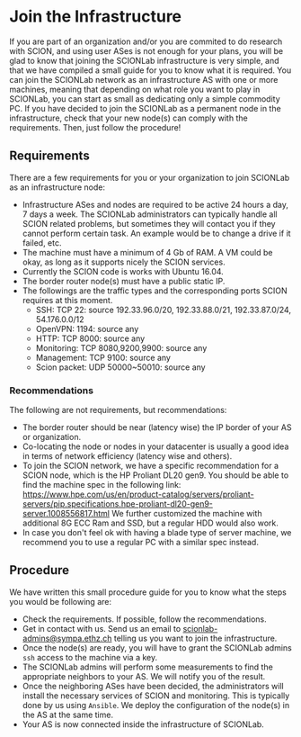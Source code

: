 # Join the Infrastructure

If you are part of an organization and/or you are commited to do research with SCION, and using user ASes is not enough for your plans, you will be glad to know that joining the SCIONLab infrastructure is very simple, and that we have compiled a small guide for you to know what it is required.
You can join the SCIONLab network as an infrastructure AS with one or more machines, meaning that depending on what role you want to play in SCIONLab, you can start as small as dedicating only a simple commodity PC.
If you have decided to join the SCIONLab as a permanent node in the infrastructure, check that your new node(s) can comply with the requirements. Then, just follow the procedure!

## Requirements

There are a few requirements for you or your organization to join SCIONLab as an infrastructure node:

- Infrastructure ASes and nodes are required to be active 24 hours a day, 7 days a week. The SCIONLab administrators can typically handle all SCION related problems, but sometimes they will contact you if they cannot perform certain task. An example would be to change a drive if it failed, etc.
- The machine must have a minimum of 4 Gb of RAM. A VM could be okay, as long as it supports nicely the SCION services.
- Currently the SCION code is works with Ubuntu 16.04.
- The border router node(s) must have a public static IP.
- The followings are the traffic types and the corresponding ports SCION requires at this moment.
    - SSH: TCP 22: source 192.33.96.0/20, 192.33.88.0/21, 192.33.87.0/24, 54.176.0.0/12
    - OpenVPN: 1194: source any
    - HTTP: TCP 8000: source any
    - Monitoring: TCP 8080,9200,9900: source any
    - Management: TCP 9100: source any
    - Scion packet: UDP 50000~50010: source any

### Recommendations

The following are not requirements, but recommendations:

- The border router should be near (latency wise) the IP border of your AS or organization.
- Co-locating the node or nodes in your datacenter is usually a good idea in terms of network efficiency (latency wise and others).
- To join the SCION network, we have a specific recommendation for a SCION node, which is the HP Proliant DL20 gen9. You should be able to find the machine spec in the following link:
<https://www.hpe.com/us/en/product-catalog/servers/proliant-servers/pip.specifications.hpe-proliant-dl20-gen9-server.1008556817.html>
We further customized the machine with additional 8G ECC Ram and SSD, but a regular HDD would also work.
- In case you don't feel ok with having a blade type of server machine, we recommend you to use a regular PC with a similar spec instead.



## Procedure

We have written this small procedure guide for you to know what the steps you would be following are:

- Check the requirements. If possible, follow the recommendations.
- Get in contact with us. Send us an email to <scionlab-admins@sympa.ethz.ch> telling us you want to join the infrastructure.
- Once the node(s) are ready, you will have to grant the SCIONLab admins `ssh` access to the machine via a key.
- The SCIONLab admins will perform some measurements to find the appropriate neighbors to your AS. We will notify you of the result.
- Once the neighboring ASes have been decided, the administrators will install the necessary services of SCION and monitoring. This is typically done by us using `Ansible`. We deploy the configuration of the node(s) in the AS at the same time.
- Your AS is now connected inside the infrastructure of SCIONLab.
